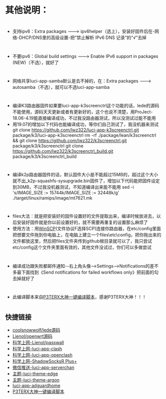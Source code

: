 # 其他说明：
#
- 支持ipv6：Extra packages ---> ipv6helper（选上），安装好固件后在-网络-DHCP/DNS里的高级设置-把“禁止解析 IPv6 DNS 记录”的“√”去掉
#
- 不要ipv6：Global build settings ---> Enable IPv6 support in packages (NEW)（不选），就好了
#
- 网络共享luci-app-samba默认是去不掉的，在：Extra packages ---> autosamba（不选），就可以不选luci-app-samba
#
- 编译K3路由器固件如果要luci-app-k3screenctrl这个功能的话，lede的源码不能使用，源码天天更新或者有更新好的，这个也说不清楚，用ProJect-18.06-4.19能直接编译成功，不过我没路由器测试，所以没测试过能不能用
- 用19.07的增加以下代码也能编译成功，等你们自己测试了，我没机器来测试
git clone https://github.com/lwz322/luci-app-k3screenctrl.git package/k3/luci-app-k3screenctrl
rm -rf ./package/lean/k3screenctrl && git clone https://github.com/lwz322/k3screenctrl.git package/k3/k3screenctrl
git clone https://github.com/lwz322/k3screenctrl_build.git package/k3/k3screenctrl_build
#
- 编译k2p路由器固件的话，默认固件大小是不能超过15MB的，超过这个大小就不出_k2p-squashfs-sysupgrade.bin固件了，增加以下代码能把固件设定到30MB，不过我没机器测试，不知道编译出来能不能用
sed -i 's/IMAGE_SIZE := 15744k/IMAGE_SIZE := 32448k/g' ./target/linux/ramips/image/mt7621.mk
# 
- files大法：就是把安装好的固件设置好的文件提取出来，编译时候放进去，以后安装好固件就是你以前设置好的，就不需要再重复的设置那么麻烦了
- 使用方法：用[WinSCP](https://winscp.net/eng/download.php)(文件协议F选择SCP)连接你路由器，在etc/config里面把想要文件拖到你电脑上，在电脑上建立一个files\etc\config，把你拖出来的文件都放这里，然后把files文件夹传到github根目录就可以了，我只尝试etc/config这个文件夹里面有效的，其他文件没试过，你们可以多做尝试
#
- 编译成功跟失败都邮件通知--右上角头像-->Settings-->Notifications的差不多最下面找到《Send notifications for failed workflows only》把前面的勾去掉就好了
#
- 此编译脚本来自[P3TERX大神一键编译脚本](https://github.com/P3TERX/Actions-OpenWrt)，感谢P3TERX大神！！！
#
## 快捷链接

- [coolsnowwolf/lede源码](https://github.com/coolsnowwolf/lede.git)
- [Lienol/openwrt源码](https://github.com/Lienol/openwrt.git)
- [科学上网-Lienol/passwall](https://github.com/xiaorouji/openwrt-package.git)
- [科学上网-luci-app-clash](https://github.com/frainzy1477/luci-app-clash.git)
- [科学上网-luci-app-openclash](https://github.com/vernesong/OpenClash/tree/master)
- [科学上网-ShadowSocksR Plus+](https://github.com/fw876/helloworld.git)
- [微信推送-luci-app-serverchan](https://github.com/tty228/luci-app-serverchan.git)
- [主题-luci-theme-edge](https://github.com/garypang13/luci-theme-edge/tree/18.06)
- [主题-luci-theme-argon](https://github.com/jerrykuku/luci-theme-argon/tree/18.06)
- [luci-app-adguardhome](https://github.com/rufengsuixing/luci-app-adguardhome.git)
- [P3TERX大神一键编译脚本](https://github.com/P3TERX/Actions-OpenWrt)
